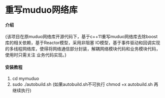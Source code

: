 # 重写muduo网络库

#### 介绍
{该项目在原muduo网络库开源代码下，基于c++11重写muduo网络库去除boost库的相关依赖，基于Reactor模型，采用非阻塞
IO模型，基于事件驱动和回调实现的多线程网络库，使得将网络通信部分封装，解耦网络模块代码和业务模块代码，使用时只需关注
业务代码实现。}




#### 安装教程

1.  cd mymuduo
2.  sudo ./autobuild.sh (如果autobuild.sh不可执行 chmod +x autobuild.sh 再继续执行)


